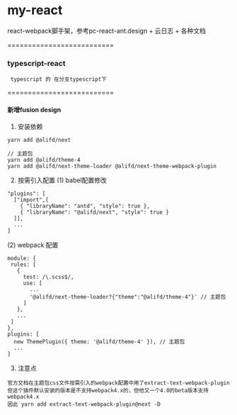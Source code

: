 # my-react
react-webpack脚手架，参考pc-react-ant.design + 云日志 + 各种文档

==========================

### typescript-react
```text
 typescript 的 在分支typescript下
```

==========================

#### 新增fusion design 
1. 安装依赖
```
yarn add @alifd/next 

// 主题包
yarn add @alifd/theme-4
yarn add @alifd/next-theme-loader @alifd/next-theme-webpack-plugin

```
2. 按需引入配置
(1) babel配置修改
```
"plugins": [
  ["import",[
    { "libraryName": "antd", "style": true },
    { "libraryName": "@alifd/next", "style": true }
  ]],
  ...
]
```
(2) webpack 配置
```
module: {
 rules: [
   {
     test: /\.scss$/,
     use: [
       ...
       '@alifd/next-theme-loader?{"theme":"@alifd/theme-4"}' // 主题包
     ]
   },
   ...
 ]
},
plugins: [
  new ThemePlugin({ theme: '@alifd/theme-4' }), // 主题包
  ...
]

```
3. 注意点
```
官方文档在主题包css文件按需引入的webpack配置中用了extract-text-webpack-plugin
但这个插件默认安装的版本是不支持webpack4.x的，但他又一个4.0的beta版本支持webpack4.x
因此 yarn add extract-text-webpack-plugin@next -D

```


